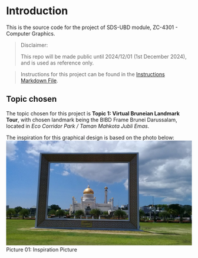 # Introduction
This is the source code for the project of 
SDS-UBD module, ZC-4301 - Computer Graphics.

> Disclaimer:
>
> This repo will be made public until 2024/12/01 (1st December 2024), and is used as reference only.

> Instructions for this project can be found 
> in the [Instructions Markdown File](Documentation/Instructions.md).

## Topic chosen
The topic chosen for this project is **Topic 1: Virtual Bruneian Landmark Tour**,
with chosen landmark being the BIBD Frame Brunei Darussalam, located in *Eco Corridor Park
/ Taman Mahkota Jubli Emas*. 

The inspiration for this graphical design is based on the photo below:
![Picture of BIBD Frame, showcasing Masjid SOAS](Documentation/media/bibd_frame.jpg)
Picture 01: Inspiration Picture
